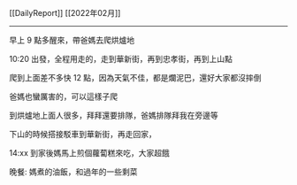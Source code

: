 [[DailyReport]]
[[2022年02月]]

---

早上 9 點多醒來，帶爸媽去爬烘爐地

10:20 出發，全程用走的，走到華新街，再到忠孝街，再到上山點

爬到上面差不多快 12 點，因為天氣不佳，都是爛泥巴，還好大家都沒摔倒

爸媽也蠻厲害的，可以這樣子爬

到烘爐地上面人很多，拜拜還要排隊，爸媽排隊拜我在旁邊等

下山的時候搭接駁車到華新街，再走回家，

14:xx 到家後媽馬上煎個蘿蔔糕來吃，大家超餓

晚餐: 媽煮的油飯，和過年的一些剩菜

